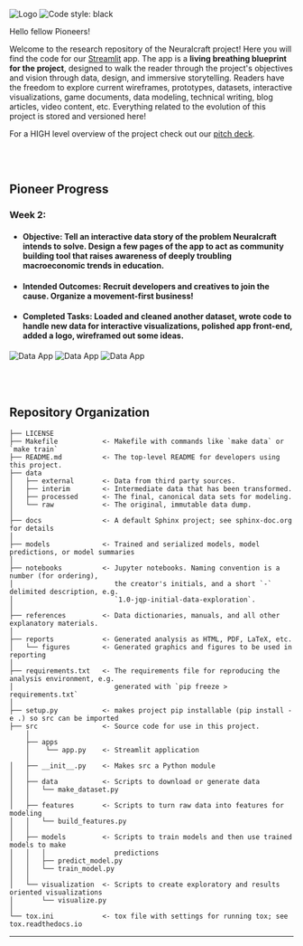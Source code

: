 ![Logo](https://github.com/mayabenowitz/neuralcraft/blob/master/src/apps/logo3.svg)
![Code style: black](https://github.com/psf/black)

Hello fellow Pioneers!


Welcome to the research repository of the Neuralcraft project! Here you will find the code for our [Streamlit](https://www.streamlit.io/) app. The app is a **living breathing blueprint for the project**, designed to walk the reader through the project's objectives and vision through data, design, and immersive storytelling. Readers have the freedom to explore current wireframes, prototypes, datasets, interactive visualizations, game documents, data modeling, technical writing, blog articles, video content, etc. Everything related to the evolution of this project is stored and versioned here!

For a HIGH level overview of the project check out our [pitch deck](https://github.com/mayabenowitz/neuralcraft/blob/master/reports/neuralcraft-2020-09-20.pdf).


<br><br/>
## Pioneer Progress

### Week 2: 

 * #### Objective: Tell an interactive data story of the problem Neuralcraft intends to solve. Design a few pages of the app to act as community building tool that raises awareness of deeply troubling macroeconomic trends in education.
 * #### Intended Outcomes: Recruit developers and creatives to join the cause. Organize a movement-first business!
 * #### Completed Tasks: Loaded and cleaned another dataset, wrote code to handle new data for interactive visualizations, polished app front-end, added a logo, wireframed out some ideas.


![Data App](https://github.com/mayabenowitz/neuralcraft/blob/master/reports/week-2.png)
![Data App](https://github.com/mayabenowitz/neuralcraft/blob/master/reports/week-2.5.png)
![Data App](https://github.com/mayabenowitz/neuralcraft/blob/master/reports/week-2.8.png)

<br><br/>
Repository Organization
------------

    ├── LICENSE
    ├── Makefile           <- Makefile with commands like `make data` or `make train`
    ├── README.md          <- The top-level README for developers using this project.
    ├── data
    │   ├── external       <- Data from third party sources.
    │   ├── interim        <- Intermediate data that has been transformed.
    │   ├── processed      <- The final, canonical data sets for modeling.
    │   └── raw            <- The original, immutable data dump.
    │
    ├── docs               <- A default Sphinx project; see sphinx-doc.org for details
    │
    ├── models             <- Trained and serialized models, model predictions, or model summaries
    │
    ├── notebooks          <- Jupyter notebooks. Naming convention is a number (for ordering),
    │                         the creator's initials, and a short `-` delimited description, e.g.
    │                         `1.0-jqp-initial-data-exploration`.
    │
    ├── references         <- Data dictionaries, manuals, and all other explanatory materials.
    │
    ├── reports            <- Generated analysis as HTML, PDF, LaTeX, etc.
    │   └── figures        <- Generated graphics and figures to be used in reporting
    │
    ├── requirements.txt   <- The requirements file for reproducing the analysis environment, e.g.
    │                         generated with `pip freeze > requirements.txt`
    │
    ├── setup.py           <- makes project pip installable (pip install -e .) so src can be imported
    ├── src                <- Source code for use in this project.
        │          
        ├── apps
        │    └── app.py    <- Streamlit application
        │        
    │   ├── __init__.py    <- Makes src a Python module
    │   │
    │   ├── data           <- Scripts to download or generate data
    │   │   └── make_dataset.py
    │   │
    │   ├── features       <- Scripts to turn raw data into features for modeling
    │   │   └── build_features.py
    │   │
    │   ├── models         <- Scripts to train models and then use trained models to make
    │   │   │                 predictions
    │   │   ├── predict_model.py
    │   │   └── train_model.py
    │   │
    │   └── visualization  <- Scripts to create exploratory and results oriented visualizations
    │       └── visualize.py
    │
    └── tox.ini            <- tox file with settings for running tox; see tox.readthedocs.io


--------
